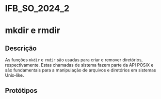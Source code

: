 # IFB_SO_2024_2


# mkdir e rmdir

## Descrição
As funções `mkdir` e `rmdir` são usadas para criar e remover diretórios, respectivamente. Estas chamadas de sistema fazem parte da API POSIX e são fundamentais para a manipulação de arquivos e diretórios em sistemas Unix-like.

## Protótipos
